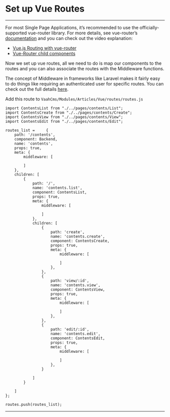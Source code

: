 # Set up Vue Routes

------

For most Single Page Applications, it’s recommended to use the officially-supported vue-router library. For more details, see vue-router’s [documentation](https://router.vuejs.org/) and you can check out the video explanation:

- [Vue.js Routing with vue-router](https://www.youtube.com/watch?v=mY2MiaYiSdw&t=305s)
- [Vue-Router child components](https://youtu.be/X-cs3UfqfYA)

Now we set up vue routes, all we need to do is map our components to the routes and you can also associate the routes with the Middleware functions.

The concept of Middleware in frameworks like Laravel makes it fairly easy to do things like requiring an authenticated user for specific routes. You can check out the full details [here](https://blog.logrocket.com/vue-middleware-pipelines/).

Add this route to `VaahCms/Modules/Articles/Vue/routes/routes.js`



```
import ContentsList from "./../pages/contents/List";
import ContentsCreate from "./../pages/contents/Create";
import ContentsView from "./../pages/contents/View";
import ContentsEdit from "./../pages/contents/Edit";

routes_list =     {
    path: '/contents',
    component: Backend,
    name: 'contents',
    props: true,
    meta: {
        middleware: [
            
        ]
    },
    children: [
        {
            path: '/',
            name: 'contents.list',
            component: ContentsList,
            props: true,
            meta: {
                middleware: [
                    
                ]
            },
            children: [
                {
                    path: 'create',
                    name: 'contents.create',
                    component: ContentsCreate,
                    props: true,
                    meta: {
                        middleware: [
                            
                        ]
                    },
                },
                {
                    path: 'view/:id',
                    name: 'contents.view',
                    component: ContentsView,
                    props: true,
                    meta: {
                        middleware: [
                            
                        ]
                    },
                },
                {
                    path: 'edit/:id',
                    name: 'contents.edit',
                    component: ContentsEdit,
                    props: true,
                    meta: {
                        middleware: [
                            
                        ]
                    },
                }

            ]
        }

    ]
};

routes.push(routes_list);
```

------